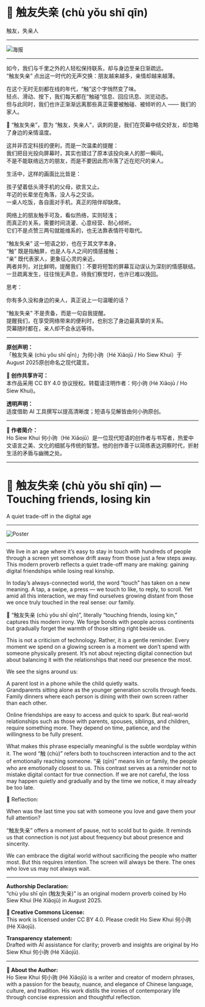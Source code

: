 # 📜 触友失亲 (chù yǒu shī qīn)
触友，失亲人
________________________________________
![海报](../../images/proverbs/2025/chuyou-shiqin.png)

________________________________________
如今，我们与千里之外的人轻松保持联系，却与身边至亲日渐疏远。  
“触友失亲” 点出这一时代的无声交换：朋友越来越多，亲情却越来越薄。

在这个无时无刻都在线的年代，“触”这个字悄然变了味。  
轻点、滑动、按下，我们每天都在“触碰”信息、回应讯息、浏览动态。  
但与此同时，我们也许正渐渐远离那些真正需要被触碰、被倾听的人 —— 我们的家人。

📜 “触友失亲”，意为 “触友，失亲人”，讽刺的是，我们在荧幕中结交好友，却忽略了身边的亲情温度。

这并非否定科技的便利，而是一次温柔的提醒：  
我们把目光投向屏幕时，其实也错过了原本该投向亲人的那一瞬间。  
不是不能联络远方的朋友，而是不要因此而冷落了近在咫尺的亲人。

生活中，这样的画面比比皆是：

孩子望着低头滑手机的父母，欲言又止。  
年迈的长辈坐在角落，没人与之交谈。  
一桌人吃饭，各自面对手机，真正的陪伴却缺席。  

网络上的朋友触手可及，看似热络，实则轻浅；  
而真正的关系，需要时间浇灌、心意经营、耐心倾听。  
它们不是点赞三两句就能维系的，也无法靠表情符号取代。

“触友失亲” 这一短语之妙，也在于其文字本身。  
“触” 既是指触屏，也是人与人之间的情感接触；  
“亲” 既代表家人，更象征心灵的亲近。  
两者并列，对比鲜明，提醒我们：不要将短暂的屏幕互动误认为深刻的情感联结。  
一旦疏离发生，往往悄无声息，待我们察觉时，也许已难以挽回。

思考：

你有多久没和身边的亲人，真正说上一句温暖的话？

“触友失亲” 不是责备，而是一句自我提醒。  
提醒我们，在享受网络带来的便利时，也别忘了身边最真挚的关系。  
荧幕随时都在，亲人却不会永远等待。

________________________________________
**原创声明：**  
「触友失亲 (chù yǒu shī qīn)」为何小驹（Hé Xiǎojū / Ho Siew Khui）于August 2025原创命名之现代箴言。

**🌿 创作共享许可：**  
本作品采用 CC BY 4.0 协议授权。转载请注明作者：何小驹 (Hé Xiǎojū / Ho Siew Khui)。

**透明声明：**  
适度借助 AI 工具撰写以提高清晰度；短语与见解皆由何小驹原创。
________________________________________
**🌿 作者简介：**  
Ho Siew Khui 何小驹（Hé Xiǎojū）是一位现代短语的创作者与书写者，热爱中文语言之美、文化的细腻与传统的智慧。他的创作善于以简练表达洞察时代，折射生活的矛盾与幽微之处。
________________________________________


# 📜 触友失亲 (chù yǒu shī qīn) — Touching friends, losing kin
A quiet trade-off in the digital age
________________________________________
![Poster](../../images/proverbs/2025/chuyou-shiqin.png)

________________________________________
We live in an age where it’s easy to stay in touch with hundreds of people through a screen yet somehow drift away from those just a few steps away. This modern proverb reflects a quiet trade-off many are making: gaining digital friendships while losing real kinship.

In today’s always-connected world, the word “touch” has taken on a new meaning. A tap, a swipe, a press — we touch to like, to reply, to scroll. Yet amid all this interaction, we may find ourselves growing distant from those we once truly touched in the real sense: our family.

📜 “触友失亲 (chù yǒu shī qīn)”, literally “touching friends, losing kin,” captures this modern irony. We forge bonds with people across continents but gradually forget the warmth of those sitting right beside us.

This is not a criticism of technology. Rather, it is a gentle reminder. Every moment we spend on a glowing screen is a moment we don’t spend with someone physically present. It’s not about rejecting digital connection but about balancing it with the relationships that need our presence the most.

We see the signs around us:

A parent lost in a phone while the child quietly waits.  
Grandparents sitting alone as the younger generation scrolls through feeds.  
Family dinners where each person is dining with their own screen rather than each other.

Online friendships are easy to access and quick to spark. But real-world relationships such as those with parents, spouses, siblings, and children, require something more. They depend on time, patience, and the willingness to be fully present.

What makes this phrase especially meaningful is the subtle wordplay within it. The word “触 (chù)” refers both to touchscreen interaction and to the act of emotionally reaching someone. “亲 (qīn)” means kin or family, the people who are emotionally closest to us. This contrast serves as a reminder not to mistake digital contact for true connection. If we are not careful, the loss may happen quietly and gradually and by the time we notice, it may already be too late.

🌱 Reflection:

When was the last time you sat with someone you love and gave them your full attention?

“触友失亲” offers a moment of pause, not to scold but to guide. It reminds us that connection is not just about frequency but about presence and sincerity.

We can embrace the digital world without sacrificing the people who matter most. But this requires intention. The screen will always be there. The ones who love us may not always wait.

________________________________________
**Authorship Declaration:**  
“chù yǒu shī qīn (触友失亲)” is an original modern proverb coined by Ho Siew Khui (Hé Xiǎojū) in August 2025.

**🌿 Creative Commons License:**  
This work is licensed under CC BY 4.0. Please credit Ho Siew Khui 何小驹 (Hé Xiǎojū).

**Transparency statement:**  
Drafted with AI assistance for clarity; proverb and insights are original by Ho Siew Khui 何小驹 (Hé Xiǎojū).
________________________________________
**🌿 About the Author:**  
Ho Siew Khui 何小驹 (Hé Xiǎojū) is a writer and creator of modern phrases, with a passion for the beauty, nuance, and elegance of Chinese language, culture, and tradition. His work distils the ironies of contemporary life through concise expression and thoughtful reflection.
